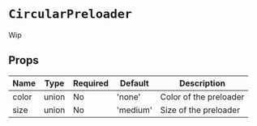`CircularPreloader`
===================

Wip

Props
-----

Name | Type | Required | Default | Description
-----|------|----------|---------|------------
color|union|No|'none'|Color of the preloader
size|union|No|'medium'|Size of the preloader